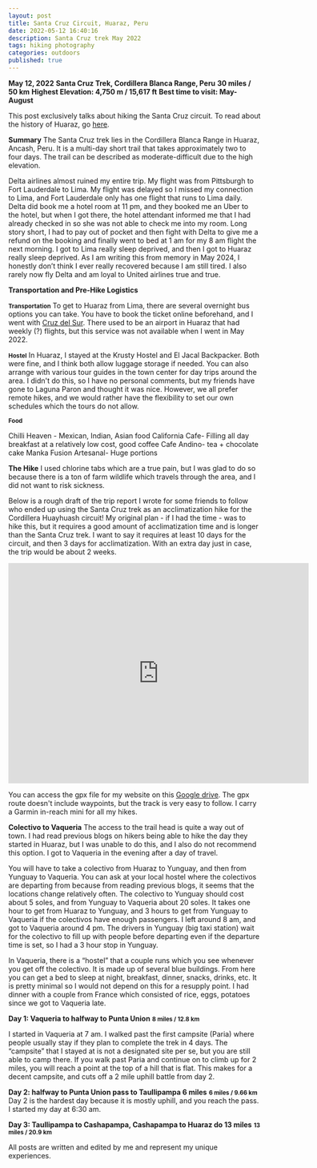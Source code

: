 ```yaml
---
layout: post
title: Santa Cruz Circuit, Huaraz, Peru
date: 2022-05-12 16:40:16
description: Santa Cruz trek May 2022
tags: hiking photography
categories: outdoors
published: true
---
```


**May 12, 2022**
**Santa Cruz Trek, Cordillera Blanca Range, Peru**
**30 miles / 50 km**
**Highest Elevation: 4,750 m / 15,617 ft**
**Best time to visit: May-August**

This post exclusively talks about hiking the Santa Cruz circuit. To read about the history of Huaraz, go [here](https://akb75.github.io/2022/08/02/huaraz-info.html).

**Summary**
The Santa Cruz trek lies in the Cordillera Blanca Range in Huaraz, Ancash, Peru. It is a multi-day short trail that takes approximately two to four days. The trail can be described as moderate-difficult due to the high elevation.

Delta airlines almost ruined my entire trip. My flight was from Pittsburgh to Fort Lauderdale to Lima. My flight was delayed so I missed my connection to Lima, and Fort Lauderdale only has one flight that runs to Lima daily. Delta did book me a hotel room at 11 pm, and they booked me an Uber to the hotel, but when I got there, the hotel attendant informed me that I had already checked in so she was not able to check me into my room. Long story short, I had to pay out of pocket and then fight with Delta to give me a refund on the booking and finally went to bed at 1 am for my 8 am flight the next morning. I got to Lima really sleep deprived, and then I got to Huaraz really sleep deprived. As I am writing this from memory in May 2024, I honestly don’t think I ever really recovered because I am still tired. I also rarely now fly Delta and am loyal to United airlines true and true.

**Transportation and Pre-Hike Logistics**

<span style="font-size:smaller;">**Transportation**</span>
To get to Huaraz from Lima, there are several overnight bus options you can take. You have to book the ticket online beforehand, and I went with [Cruz del Sur](https://www.cruzdelsur.com.pe/). There used to be an airport in Huaraz that had weekly (?) flights, but this service was not available when I went in May 2022.

<span style="font-size:smaller;">**Hostel**</span>
In Huaraz, I stayed at the Krusty Hostel and El Jacal Backpacker. Both were fine, and I think both allow luggage storage if needed. You can also arrange with various tour guides in the town center for day trips around the area. I didn't do this, so I have no personal comments, but my friends have gone to Laguna Paron and thought it was nice. However, we all prefer remote hikes, and we would rather have the flexibility to set our own schedules which the tours do not allow.

<span style="font-size:smaller;">**Food**</span>

Chilli Heaven - Mexican, Indian, Asian food
California Cafe- Filling all day breakfast at a relatively low cost, good coffee
Cafe Andino- tea + chocolate cake
Manka Fusion Artesanal- Huge portions

**The Hike**
I used chlorine tabs which are a true pain, but I was glad to do so because there is a ton of farm wildlife which travels through the area, and I did not want to risk sickness.

Below is a rough draft of the trip report I wrote for some friends to follow who ended up using the Santa Cruz trek as an acclimatization hike for the Cordillera Huayhuash circuit! My original plan - if I had the time - was to hike this, but it requires a good amount of acclimatization time and is longer than the Santa Cruz trek. I want to say it requires at least 10 days for the circuit, and then 3 days for acclimatization. With an extra day just in case, the trip would be about 2 weeks.

<iframe src="https://www.google.com/maps/d/embed?mid=1aFBzZl06uV4HKrDjGyeTfu4K-b73ADo&ehbc=2E312F" width="600" height="440" style="border:0;" allowfullscreen="" loading="lazy"></iframe>

You can access the gpx file for my website on this [Google drive](https://drive.google.com/drive/folders/15EfSs-t0rEfvqYgS36IsK2gOdrNu4UF_?usp=sharing). The gpx route doesn't include waypoints, but the track is very easy to follow. I carry a Garmin in-reach mini for all my hikes.

**Colectivo to Vaqueria**
The access to the trail head is quite a way out of town. I had read previous blogs on hikers being able to hike the day they started in Huaraz, but I was unable to do this, and I also do not recommend this option. I got to Vaqueria in the evening after a day of travel.

You will have to take a colectivo from Huaraz to Yunguay, and then from Yunguay to Vaqueria. You can ask at your local hostel where the colectivos are departing from because from reading previous blogs, it seems that the locations change relatively often. The colectivo to Yunguay should cost about 5 soles, and from Yunguay to Vaqueria about 20 soles. It takes one hour to get from Huaraz to Yunguay, and 3 hours to get from Yunguay to Vaqueria if the colectivos have enough passengers. I left around 8 am, and got to Vaqueria around 4 pm. The drivers in Yunguay (big taxi station) wait for the colectivo to fill up with people before departing even if the departure time is set, so I had a 3 hour stop in Yunguay.

In Vaqueria, there is a “hostel” that a couple runs which you see whenever you get off the colectivo. It is made up of several blue buildings. From here you can get a bed to sleep at night, breakfast, dinner, snacks, drinks, etc. It is pretty minimal so I would not depend on this for a resupply point. I had dinner with a couple from France which consisted of rice, eggs, potatoes since we got to Vaqueria late.

**Day 1: Vaqueria to halfway to Punta Union**
<span style="font-size:smaller;">**8 miles / 12.8 km**</span>

I started in Vaqueria at 7 am. I walked past the first campsite (Paria) where people usually stay if they plan to complete the trek in 4 days. The “campsite” that I stayed at is not a designated site per se, but you are still able to camp there. If you walk past Paria and continue on to climb up for 2 miles, you will reach a point at the top of a hill that is flat. This makes for a decent campsite, and cuts off a 2 mile uphill battle from day 2.

**Day 2: halfway to Punta Union pass to Taullipampa 6 miles**
<span style="font-size:smaller;">**6 miles / 9.66 km**</span>
Day 2 is the hardest day because it is mostly uphill, and you reach the pass. I started my day at 6:30 am.

**Day 3: Taullipampa to Cashapampa, Cashapampa to Huaraz do 13 miles**
<span style="font-size:smaller;">**13 miles / 20.9 km**</span>

All posts are written and edited by me and represent my unique experiences.
